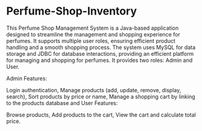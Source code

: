 # Perfume-Shop-Inventory
This Perfume Shop Management System is a Java-based application designed to streamline the management and shopping experience for perfumes. It supports multiple user roles, ensuring efficient product handling and a smooth shopping process. The system uses MySQL for data storage and JDBC for database interactions, providing an efficient platform for managing and shopping for perfumes.
It provides two roles: Admin and User.

Admin Features:

Login authentication, 
Manage products (add, update, remove, display, search), 
Sort products by price or name, 
Manage a shopping cart by linking to the products database and 
User Features: 

Browse products, 
Add products to the cart, 
View the cart and calculate total price.
